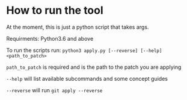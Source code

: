 # How to run the tool

At the moment, this is just a python script that takes args.

Requirments: Python3.6 and above

To run the scripts run: 
`python3 apply.py [--reverse] [--help] <path_to_patch> `

`path_to_patch` is required and is the path to the patch you are applying

`--help` will list available subcommands and some
concept guides

`--reverse` will run `git apply --reverse`



